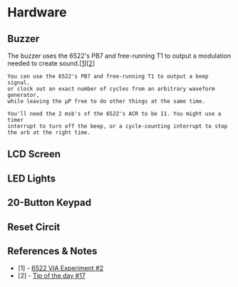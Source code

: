# Hardware

## Buzzer

The buzzer uses the 6522's PB7 and free-running T1 to output a modulation needed to create sound.[[1](#ref1)][[2](#ref2)]

```
You can use the 6522's PB7 and free-running T1 to output a beep signal,
or clock out an exact number of cycles from an arbitrary waveform generator,
while leaving the µP free to do other things at the same time.

You'll need the 2 msb's of the 6522's ACR to be 11. You might use a timer
interrupt to turn off the beep, or a cycle-counting interrupt to stop
the arb at the right time.
```

## LCD Screen

## LED Lights

## 20-Button Keypad

## Reset Circit

## References & Notes

* <span id="ref1"/>[1] - [6522 VIA Experiment #2](http://jefftranter.blogspot.com/2012/03/6522-via-experiment-2.html)
* <span id="ref2"/>[2] - [Tip of the day #17](http://forum.6502.org/viewtopic.php?f=7&t=342&start=17)
